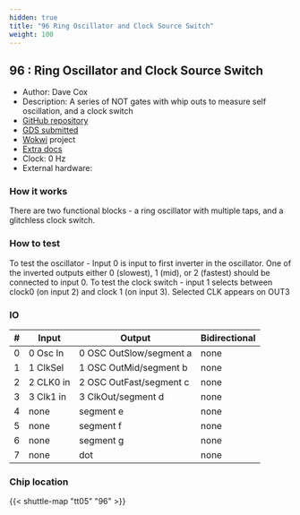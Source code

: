```yaml
---
hidden: true
title: "96 Ring Oscillator and Clock Source Switch"
weight: 100
---
```


## 96 : Ring Oscillator and Clock Source Switch

* Author: Dave Cox
* Description: A series of NOT gates with whip outs to measure self oscillation, and a clock switch
* [GitHub repository](https://github.com/davecoxhome/tinytapeout)
* [GDS submitted](https://github.com/davecoxhome/tinytapeout/actions/runs/6750963417)
* [Wokwi](https://wokwi.com/projects/380408455148316673) project
* [Extra docs]()
* Clock: 0 Hz
* External hardware: 



### How it works

There are two functional blocks - a ring oscillator with multiple taps, and a glitchless clock switch.


### How to test

To test the oscillator - Input 0 is input to first inverter in the oscillator. One of the inverted outputs either 0 (slowest), 1 (mid), or 2 (fastest) should be connected to input 0. To test the clock switch - input 1 selects between clock0 (on input 2) and clock 1 (on input 3). Selected CLK appears on OUT3


### IO

| # | Input        | Output       | Bidirectional      |
|---|--------------|--------------| -------------------|
| 0 | 0 Osc In  | 0 OSC OutSlow/segment a | none |
| 1 | 1 ClkSel  | 1 OSC OutMid/segment b | none |
| 2 | 2 CLK0 in  | 2 OSC OutFast/segment c | none |
| 3 | 3 Clk1 in  | 3 ClkOut/segment d | none |
| 4 | none  | segment e | none |
| 5 | none  | segment f | none |
| 6 | none  | segment g | none |
| 7 | none  | dot | none |

### Chip location

{{< shuttle-map "tt05" "96" >}}
